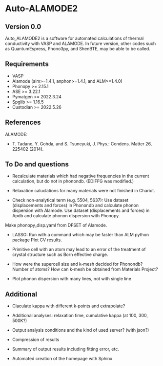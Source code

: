Auto-ALAMODE2
=====================

Version 0.0
---------------

Auto_ALAMODE2 is a software for automated calculations of thermal conductivity with VASP and ALAMODE.
In future version, other codes such as QuantumEspress, Phono3py, and ShenBTE, may be able to be called.

Requirements
-------------

* VASP
* Alamode (alm>=1.4.1, anphon>=1.4.1, and ALM>=1.4.0)
* Phonopy   >= 2.15.1
* ASE       >= 3.22.1
* Pymatgen  >= 2022.3.24
* Spglib    >= 1.16.5
* Custodian >= 2022.5.26


References
-----------

ALAMODE:

- T. Tadano, Y. Gohda, and S. Tsuneyuki, J. Phys.: Condens. Matter 26, 225402 (2014).


To Do and questions
--------------------

* Recalculate materials which had negative frequencies in the current calculation, 
but do not in phonondb. (EDIFFG was modified.)

* Relaxation caluclations for many materials were not finished in Chariot.

* Check non-analytical term (e.g. 5504, 5637): 
Use dataset (displacements and forces) in Phonondb and calculate phonon dispersion with Alamode.
Use dataset (displacements and forces) in Apdb and calculate phonon dispersion with Phonopy.

Make phonopy_disp.yaml from DFSET of Alamode.

* LASSO:
Run with a command which may be faster than ALM python package
Plot CV results.

* Primitive cell with an atom may lead to an error of the treatment of crystal structure 
such as Born effective charge.

* How were the supercell size and k-mesh decided for Phonondb?
Number of atoms? How can k-mesh be obtained from Materials Project?

* Plot phonon dispersion with many lines, not with single line

Additional
------------

* Claculate kappa with different k-points and extrapolate?
* Additional analyses: relaxation time, cumulative kappa (at 100, 300, 500K?)
* Output analysis conditions and the kind of used server? (with json?)

* Compression of results

* Summary of output results including fitting error, etc.

* Automated creation of the homepage with Sphinx

